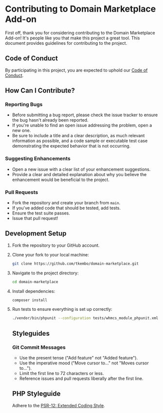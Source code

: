 # Contributing to Domain Marketplace Add-on

First off, thank you for considering contributing to the Domain Marketplace Add-on! It's people like you that make this project a great tool. This document provides guidelines for contributing to the project.

## Code of Conduct

By participating in this project, you are expected to uphold our [Code of Conduct](CODE_OF_CONDUCT.md).

## How Can I Contribute?

### Reporting Bugs

- Before submitting a bug report, please check the issue tracker to ensure the bug hasn't already been reported.
- If you're unable to find an open issue addressing the problem, open a new one.
- Be sure to include a title and a clear description, as much relevant information as possible, and a code sample or executable test case demonstrating the expected behavior that is not occurring.

### Suggesting Enhancements

- Open a new issue with a clear list of your enhancement suggestions.
- Provide a clear and detailed explanation about why you believe the enhancement would be beneficial to the project.

### Pull Requests

- Fork the repository and create your branch from `main`.
- If you've added code that should be tested, add tests.
- Ensure the test suite passes.
- Issue that pull request!

## Development Setup

1. Fork the repository to your GitHub account.
2. Clone your fork to your local machine:
   ```bash
   git clone https://github.com/tkembo/domain-marketplace.git
   ```

3. Navigate to the project directory:

   ```bash
   cd domain-marketplace
   ```

4. Install dependencies:

   ```bash
   composer install
   ```

5. Run tests to ensure everything is set up correctly:

   ```bash
   ./vendor/bin/phpunit --configuration tests/whmcs_module_phpunit.xml
   ```

   ## Styleguides
   ### Git Commit Messages
   - Use the present tense ("Add feature" not "Added feature").
   - Use the imperative mood ("Move cursor to..." not "Moves cursor to...").
   - Limit the first line to 72 characters or less.
   - Reference issues and pull requests liberally after the first line.

   ## PHP Styleguide
   Adhere to the [PSR-12: Extended Coding Style](https://www.php-fig.org/psr/psr-12/).   
